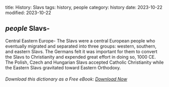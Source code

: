 title: History: Slavs
tags: history, people
category: history
date: 2023-10-22
modified: 2023-10-22

## _people_  Slavs-
Central Eastern Europe-
The Slavs were a central
European people who eventually migrated and separated into three
groups: western, southern, and eastern Slavs.   The Germans felt it was
important for them to convert the Slavs to Christianity and expended
great effort in doing so,   1000 CE.
  The Polish, Czech and
Hungarian Slavs accepted Catholic Christianity while the Eastern Slavs
gravitated toward Eastern Orthodoxy.


###### Download *this* dictionary as a Free eBook: [Download Now]({static}static/SerfHistoryDictionary.pdf)

